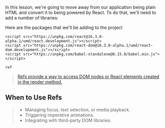 In this lesson, we're going to move away from our application being plain HTML and convert it to being powered by React. To do that, we'll need to add a number of libraries:
<p>Here are the packages that we'll be adding to the project</p>
<pre><code class="lang-html"><span class="hljs-tag">&lt;<span class="hljs-title">script</span> <span class="hljs-attribute">src</span>=<span class="hljs-value">"https://unpkg.com/react@16.3.0-alpha.1/umd/react.development.js"</span>&gt;</span><span class="undefined"></span><span class="hljs-tag">&lt;/<span class="hljs-title">script</span>&gt;</span>
<span class="hljs-tag">&lt;<span class="hljs-title">script</span> <span class="hljs-attribute">src</span>=<span class="hljs-value">"https://unpkg.com/react-dom@16.3.0-alpha.1/umd/react-dom.development.js"</span>&gt;</span><span class="undefined"></span><span class="hljs-tag">&lt;/<span class="hljs-title">script</span>&gt;</span>
<span class="hljs-tag">&lt;<span class="hljs-title">script</span> <span class="hljs-attribute">src</span>=<span class="hljs-value">"https://unpkg.com/babel-standalone@6.15.0/babel.min.js"</span>&gt;</span><span class="undefined"></span><span class="hljs-tag">&lt;/<span class="hljs-title">script</span>&gt;</span>
</code></pre>

<code>ref</code>
<blockquote>
<p><a target="_blank" href="https://reactjs.org/docs/refs-and-the-dom.html#callback-refs">Refs provide a way to access DOM nodes or React elements created in the render method.</a></p>
</blockquote>

<h2 id="when-to-use-refs">When to Use Refs</h2>
<blockquote>
<ul>
<li>Managing focus, text selection, or media playback.</li>
<li>Triggering imperative animations.</li>
<li>Integrating with third-party DOM libraries.</li>
</ul>
</blockquote>

